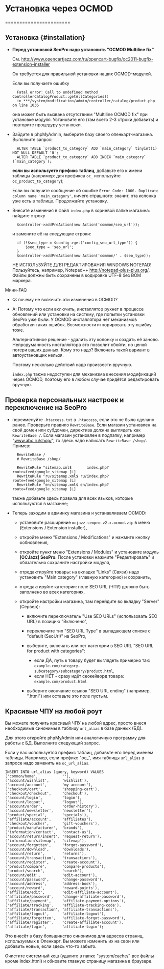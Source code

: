 # Установка через OCMOD
=======================

## Установка {#installation}


* **Перед установкой SeoPro надо установить "OCMOD Multiline fix"**

    См.
    <http://www.opencartjazz.com/ru/opencart-bugfix/oc2011-bugfix-extension-installer>

    Он требуется для правильной установки наших OCMOD-модулей.

    Если вы получаете ошибку

        Fatal error: Call to undefined method ControllerCatalogProduct::getAllCategories()
        in ***/system/modification/admin/controller/catalog/product.php on line 1036

    она может быть вызвана отсутствием "Multiline OCMOD fix" при установке
    модуля. Установите его (там всего 2-3 строки добавить) и повторите процедуру
    установки.



* Зайдите в phpMyAdmin, выберите базу своего опенкарт-магазина. Выполните запрос:

        ALTER TABLE `product_to_category` ADD `main_category` tinyint(1) NOT NULL DEFAULT '0';
        ALTER TABLE `product_to_category` ADD INDEX `main_category` (`main_category`);

    **если вы используете префикс таблиц**, добавьте его к имени таблицы
    (например: для префикса `oc_` используйте `oc_product_to_category`);

    Если вы получите сообщение об ошибке `Error Code: 1060. Duplicate column name 'main_category'`,
    ничего страшного: значит, эта колонка уже есть в таблице. Продолжайте установку.

* Внесите изменения в файл `index.php` в корневой папке магазина: найдите строку

        $controller->addPreAction(new Action('common/seo_url'));

    и замените её на следующие строки:

        if (!$seo_type = $config->get('config_seo_url_type')) {
            $seo_type = 'seo_url';
        }
        $controller->addPreAction(new Action('common/' . $seo_type));

    НЕ ИСПОЛЬЗУЙТЕ ДЛЯ РЕДАКТИРОВАНИЯ WINDOWS NOTEPAD!
    Пользуйтесь, например, Notepad++ <http://notepad-plus-plus.org/>.
    Файлы должны быть сохранены в кодировке UTF-8 без BOM маркера.

Мини-FAQ

- Q: почему не включить эти изменения в OCMOD?
- A: Потому что если включить, инсталлятор рухнет в процессе обновлений или
    установки на систему, где попытки установки SeoPro уже были. У OCMOD
    инсталлятора нет механизмов обработки таких ошибок. Возможности игнорировать
    эту ошибку тоже.

    Альтернативное решение - удалить эту колонку и создать её заново.
    Непродуманность инсталлятора это позволит обойти, но ценой потери ваших
    данных. Кому это надо? Включать такой вариант в автоустановщик нельзя.

    Поэтому несколько действий надо произвести вручную.

    `index.php` также недоступен для механизма внесения модификаций через OCMOD,
    поэтому его в любом случае придётся редактировать вручную.



## Проверка персональных настроек и переключение на SeoPro

* переименуйте `.htaccess.txt` в `.htaccess`, если это не было сделано ранее.
    Проверьте правило `RewriteBase`. Если магазин установлен на свой домен или
    субдомен, директива должна выглядеть как `RewriteBase /`. Если магазин
    установлен в подпапку, например "www.abc.ru/shop/", то здесь надо написать
    `RewriteBase /shop/`. Пример:

        RewriteBase /
        # RewriteBase /shop/

        RewriteRule ^sitemap.xml$       index.php?route=feed/google_sitemap [L]
        RewriteRule ^ru/sitemap.xml$ ru/index.php?route=feed/google_sitemap [L]
        RewriteRule ^en/sitemap.xml$ en/index.php?route=feed/google_sitemap [L]

    также добавьте здесь правила для всех языков, которые используются в магазине;

* Теперь заходим в админку магазина и устанавливаем OCMOD:

    *   установите расширение `ocjazz-seopro-v2.x.ocmod.zip`
        в меню (Extensions / Extension installer),
    *   откройте меню "Extensions / Modifications" и нажмите кнопку ообновления,
    *   откройте пункт меню "Extensions / Modules" и установите модуль
        **[OCJazz] SeoPro**. После установки нажмите "Редактировать" и обязательно
        сохраните настройки модуля,
    *   отредактируйте товары: на вкладке "Links" (Связи) надо установить
        "Main category" (главную категорию) и сохранить,
    *   отредактируйте категории: поле SEO URL (ЧПУ) должно быть заполнено во
        всех категориях,
    *   откройте настройки магазина, там перейдите во вкладку "Server" (Сервер):

        -   включите переключатель "Use SEO URLs" (использовать SEO URL) в позицию
            "Включено",

        -   переключите тип "SEO URL Type" в выпадающем списке с "default (SeoUrl)"
            на SeoPro,

        -   выберите, включать или нет категории в SEO URL "SEO URL for product
            with categories":

            - если ДА, путь к товару будет выглядеть примерно так:
                `example.com/category-subcategory/subcategory/product.html`,
            - если НЕТ - сразу идёт сеокейворд товара: `example.com/product.html`

        -   выберите окончание ссылок "SEO URL ending" (например, ".html") или
            оставьте это поле пустым.

## Красивые ЧПУ на любой роут

Вы можете получить красивый ЧПУ на любой адрес, просто внеся необходимые синонимы
в таблицу `url_alias` в базе данных (БД).

Для этого откройте phpMyAdmin или аналогичную программу для работы с БД.
Выполните следующий запрос.

Если у вас используется префикс таблиц, добавьте его перед именем таблицы.
Например, если префикс "oc_", имя таблицы `url_alias` в запросе надо заменить на
`oc_url_alias`.

    INSERT INTO url_alias (query, keyword) VALUES
    ('common/home',           ''),
    ('account/wishlist',      'wishlist'),
    ('account/account',       'my-account'),
    ('checkout/cart',         'shopping-cart'),
    ('checkout/checkout',     'checkout'),
    ('account/login',         'login'),
    ('account/logout',        'logout'),
    ('account/order',         'order-history'),
    ('account/newsletter',    'newsletter'),
    ('product/special',       'specials'),
    ('affiliate/account',     'affiliates'),
    ('checkout/voucher',      'gift-vouchers'),
    ('product/manufacturer',  'brands'),
    ('information/contact',   'contact-us'),
    ('account/return/insert', 'request-return'),
    ('information/sitemap',   'sitemap'),
    ('account/forgotten',     'forgot-password'),
    ('account/download',      'downloads'),
    ('account/return',        'returns'),
    ('account/transaction',   'transactions'),
    ('account/register',      'create-account'),
    ('product/compare',       'compare-products'),
    ('product/search',        'search'),
    ('account/edit',          'edit-account'),
    ('account/password',      'change-password'),
    ('account/address',       'address-book'),
    ('account/reward',        'reward-points'),
    ('affiliate/edit',        'edit-affiliate-account'),
    ('affiliate/password',    'change-affiliate-password'),
    ('affiliate/payment',     'affiliate-payment-options'),
    ('affiliate/tracking',    'affiliate-tracking-code'),
    ('affiliate/transaction', 'affiliate-transactions'),
    ('affiliate/logout',      'affiliate-logout'),
    ('affiliate/forgotten',   'affiliate-forgot-password'),
    ('affiliate/register',    'create-affiliate-account'),
    ('affiliate/login',       'affiliate-login');

Это внесёт в базу большинство синонимов для адресов страниц, используемых в Опенкарт.
Вы можете изменить их на свои или добавить новые, если здесь что-то забыто.

Очистите системный кеш (удалите в папке "system/cache/" все файлы кроме index.html)
и обновите главную страницу магазина в браузере.
